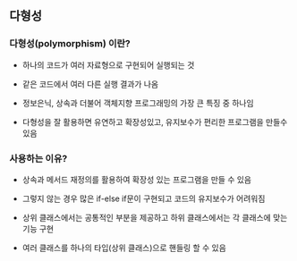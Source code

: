 ## 다형성

### 다형성(polymorphism) 이란?

- 하나의 코드가 여러 자료형으로 구현되어 실행되는 것

- 같은 코드에서 여러 다른 실행 결과가 나옴

- 정보은닉, 상속과 더불어 객체지향 프로그래밍의 가장 큰 특징 중 하나임

- 다형성을 잘 활용하면 유연하고 확장성있고, 유지보수가 편리한 프로그램을 만들수 있음

### 사용하는 이유?

- 상속과 메서드 재정의를 활용하여 확장성 있는 프로그램을 만들 수 있음

- 그렇지 않는 경우 많은 if-else if문이 구현되고 코드의 유지보수가 어려워짐

- 상위 클래스에서는 공통적인 부분을 제공하고 하위 클래스에서는 각 클래스에 맞는 기능 구현

- 여러 클래스를 하나의 타입(상위 클래스)으로 핸들링 할 수 있음
